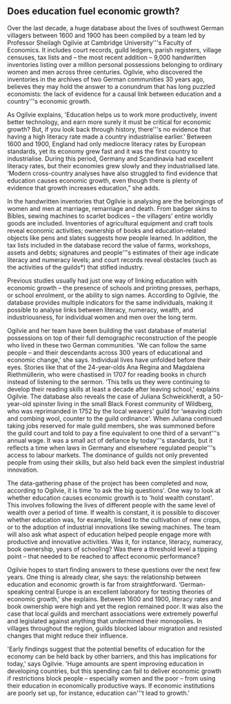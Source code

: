 ## Does education fuel economic growth?

Over the last decade, a huge database about the lives of southwest German villagers between 1600 and 1900 has been compiled by a team led by Professor Sheilagh Ogilvie at Cambridge University'''s Faculty of Economics. It includes court records, guild ledgers, parish registers, village censuses, tax lists and – the most recent addition – 9,000 handwritten inventories listing over a million personal possessions belonging to ordinary women and men across three centuries. Ogilvie, who discovered the inventories in the archives of two German communities 30 years ago, believes they may hold the answer to a conundrum that has long puzzled economists: the lack of evidence for a causal link between education and a country'''s economic growth.

As Ogilvie explains, 'Education helps us to work more productively, invent better technology, and earn more surely it must be critical for economic growth? But, if you look back through history, there'''s no evidence that having a high literacy rate made a country industrialise earlier.' Between 1600 and 1900, England had only mediocre literacy rates by European standards, yet its economy grew fast and it was the first country to industrialise. During this period, Germany and Scandinavia had excellent literacy rates, but their economies grew slowly and they industrialised late. ‘Modern cross-country analyses have also struggled to find evidence that education causes economic growth, even though there is plenty of evidence that growth increases education,” she adds.

In the handwritten inventories that Ogilvie is analysing are the belongings of women and men at marriage, remarriage and death. From badger skins to Bibles, sewing machines to scarlet bodices – the villagers' entire worldly goods are included. Inventories of agricultural equipment and craft tools reveal economic activities; ownership of books and education-related objects like pens and slates suggests how people learned. In addition, the tax lists included in the database record the value of farms, workshops, assets and debts; signatures and people'''s estimates of their age indicate literacy and numeracy levels; and court records reveal obstacles (such as the activities of the guilds*) that stifled industry.

Previous studies usually had just one way of linking education with economic growth – the presence of schools and printing presses, perhaps, or school enrolment, or the ability to sign names. According to Ogilvie, the database provides multiple indicators for the same individuals, making it possible to analyse links between literacy, numeracy, wealth, and industriousness, for individual women and men over the long term.

Ogilvie and her team have been building the vast database of material possessions on top of their full demographic reconstruction of the people who lived in these two German communities. 'We can follow the same people – and their descendants across 300 years of educational and economic change,' she says. Individual lives have unfolded before their eyes. Stories like that of the 24-year-olds Ana Regina and Magdalena Riethmüllerin, who were chastised in 1707 for reading books in church instead of listening to the sermon. ‘This tells us they were continuing to develop their reading skills at least a decade after leaving school,' explains Ogilvie. The database also reveals the case of Juliana Schweickherdt, a 50-year-old spinster living in the small Black Forest community of Wildberg, who was reprimanded in 1752 by the local weavers' guild for ‘weaving cloth and combing wool, counter to the guild ordinance'. When Juliana continued taking jobs reserved for male guild members, she was summoned before the guild court and told to pay a fine equivalent to one third of a servant'''s annual wage. It was a small act of defiance by today'''s standards, but it reflects a time when laws in Germany and elsewhere regulated people'''s access to labour markets. The dominance of guilds not only prevented people from using their skills, but also held back even the simplest industrial innovation.

The data-gathering phase of the project has been completed and now, according to Ogilvie, it is time 'to ask the big questions'. One way to look at whether education causes economic growth is to 'hold wealth constant'. This involves following the lives of different people with the same level of wealth over a period of time. If wealth is constant, it is possible to discover whether education was, for example, linked to the cultivation of new crops, or to the adoption of industrial innovations like sewing machines. The team will also ask what aspect of education helped people engage more with productive and innovative activities. Was it, for instance, literacy, numeracy, book ownership, years of schooling? Was there a threshold level a tipping point – that needed to be reached to affect economic performance?

Ogilvie hopes to start finding answers to these questions over the next few years. One thing is already clear, she says: the relationship between education and economic growth is far from straightforward. ‘German-speaking central Europe is an excellent laboratory for testing theories of economic growth,' she explains. Between 1600 and 1900, literacy rates and book ownership were high and yet the region remained poor. It was also the case that local guilds and merchant associations were extremely powerful and legislated against anything that undermined their monopolies. In villages throughout the region, guilds blocked labour migration and resisted changes that might reduce their influence.

'Early findings suggest that the potential benefits of education for the economy can be held back by other barriers, and this has implications for today,' says Ogilvie. 'Huge amounts are spent improving education in developing countries, but this spending can fail to deliver economic growth if restrictions block people – especially women and the poor – from using their education in economically productive ways. If economic institutions are poorly set up, for instance, education can'''t lead to growth.'
